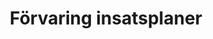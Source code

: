 ---
title: 'Förvaring insatsplaner'
symbol_image: '/images/symbols/insats/16.svg'
weight: 16
card: true
card_color: 'bg-symbol-red'
---